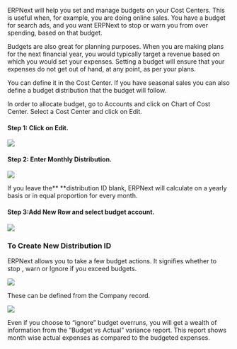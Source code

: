ERPNext will help you set and manage budgets on your Cost Centers. This is
useful when, for example, you are doing online sales. You have a budget for
search ads, and you want ERPNext to stop or warn you from over spending, based
on that budget.

Budgets are also great for planning purposes. When you are making plans for
the next financial year, you would typically target a revenue based on which
you would set your expenses. Setting a budget will ensure that your expenses
do not get out of hand, at any point, as per your plans.

You can define it in the Cost Center. If you have seasonal sales you can also
define a budget distribution that the budget will follow.

In order to allocate budget, go to Accounts and click on Chart of Cost Center.
Select a Cost Center  and click on Edit.

#### Step 1: Click on Edit.

![](assets/erpnext_org/images/erpnext/budgeting-1.png)  

#### Step 2: Enter Monthly Distribution.

![](assets/erpnext_org/images/erpnext/budgeting-2-1.png) 


If you leave the** **distribution ID blank, ERPNext will calculate on a yearly
basis or in equal proportion for every month.

#### Step 3:Add New Row and select budget account.  

  

![](assets/erpnext_org/images/erpnext/budgeting-3.png)  

  

### To Create New Distribution ID

ERPNext allows you to take a few budget actions. It signifies whether to stop
, warn or Ignore  if you exceed budgets.  

![](assets/erpnext_org/images/erpnext/budgeting-4.png)


 
These can be defined from the Company record.

![](assets/erpnext_org/images/erpnext/budgeting-4-1.png)  

  

Even if you choose to “ignore” budget overruns, you will get a wealth of
information from the “Budget vs Actual” variance report. This report shows
month wise actual expenses as compared to the budgeted expenses.

